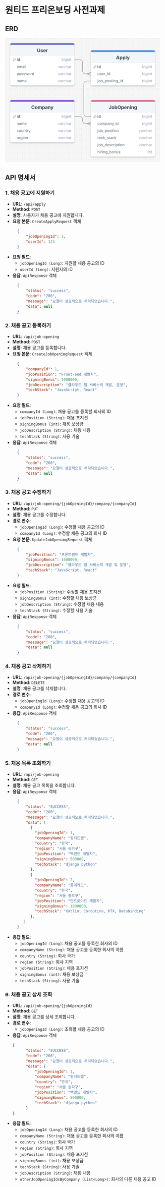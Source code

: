 # 원티드 프리온보딩 사전과제

## ERD
<img src="imgs/erd.png" width="500" />

## API 명세서

### 1. 채용 공고에 지원하기

- **URL**: `/api/apply`
- **Method**: `POST`
- **설명**: 사용자가 채용 공고에 지원합니다.
- **요청 본문**: `CreateApplyRequest` 객체
  ```json
    {
        "jobOpeningId": 1,
        "userId": 123
    }
- **요청 필드**:
    - `jobOpeningId (Long)`: 지원할 채용 공고의 ID
    - `userId (Long)`: 지원자의 ID
- **응답**: `ApiResponse` 객체
  ```json
    {
        "status": "success",
        "code": "200",
        "message": "요청이 성공적으로 처리되었습니다.",
        "data": null
    }

### 2. 채용 공고 등록하기

- **URL**: `/api/job-opening`
- **Method**: `POST`
- **설명**: 채용 공고를 등록합니다.
- **요청 본문**: `CreateJobOpeningRequest` 객체
  ```json
    {
        "companyId": 1,
        "jobPosition": "Front-end 개발자",
        "signingBonus": 1000000,
        "jobDescription": "클라우드 웹 서비스의 개발, 운영",
        "techStack": "JavaScript, React"
    }
- **요청 필드**:
    - `companyId (Long)`: 채용 공고를 등록할 회사의 ID
    - `jobPosition (String)`: 채용 포지션
    - `signingBonus (int)`: 채용 보상금
    - `jobDescription (String)`: 채용 내용
    - `techStack (String)`: 사용 기술
- **응답**: `ApiResponse` 객체
  ```json
    {
        "status": "success",
        "code": "200",
        "message": "요청이 성공적으로 처리되었습니다.",
        "data": null
    }

### 3. 채용 공고 수정하기

- **URL**: `/api/job-opening/{jobOpeningId}/company/{companyId}`
- **Method**: `PUT`
- **설명**: 채용 공고를 수정합니다.
- **경로 변수**:
    - `jobOpeningId (Long)`: 수정할 채용 공고의 ID
    - `companyId (Long)`: 수정할 채용 공고의 회사 ID
- **요청 본문**: `UpdateJobOpeningRequest` 객체
  ```json
    {
        "jobPosition": "프론트엔드 개발자",
        "signingBonus": 1000000,
        "jobDescription": "클라우드 웹 서비스의 개발 및 운영",
        "techStack": "JavaScript, React"
    }
- **요청 필드**:
    - `jobPosition (String)`: 수정할 채용 포지션
    - `signingBonus (int)`: 수정할 채용 보상금
    - `jobDescription (String)`: 수정할 채용 내용
    - `techStack (String)`: 수정할 사용 기술
- **응답**: `ApiResponse` 객체
  ```json
    {
        "status": "success",
        "code": "200",
        "message": "요청이 성공적으로 처리되었습니다.",
        "data": null
    }

### 4. 채용 공고 삭제하기

- **URL**: `/api/job-opening/{jobOpeningId}/company/{companyId}`
- **Method**: `DELETE`
- **설명**: 채용 공고를 삭제합니다.
- **경로 변수**:
    - `jobOpeningId (Long)`: 수정할 채용 공고의 ID
    - `companyId (Long)`: 수정할 채용 공고의 회사 ID
- **응답**: `ApiResponse` 객체
  ```json
    {
        "status": "success",
        "code": "200",
        "message": "요청이 성공적으로 처리되었습니다.",
        "data": null
    }

### 5. 채용 목록 조회하기

- **URL**: `/api/job-opening`
- **Method**: `GET`
- **설명**: 채용 공고 목록을 조회합니다.
- **응답**: `ApiResponse` 객체
  ```json
    {
        "status": "SUCCESS",
        "code": "200",
        "message": "요청이 성공적으로 처리되었습니다.",
        "data": [
          {
            "jobOpeningId": 1,
            "companyName": "원티드랩",
            "country": "한국",
            "region": "서울 송파구",
            "jobPosition": "백엔드 개발자",
            "signingBonus": 500000,
            "techStack": "django python"
          },
          {
            "jobOpeningId": 2,
            "companyName": "롯데카드",
            "country": "한국",
            "region": "서울 종로구",
            "jobPosition": "안드로이드 개발자",
            "signingBonus": 1000000,
            "techStack": "Kotlin, Coroutine, KTX, Databinding"
          },
       ]
    }
- **응답 필드**:
    - `jobOpeningId (Long)`: 채용 공고를 등록한 회사의 ID
    - `companyName (String)`: 채용 공고를 등록한 회사의 이름
    - `country (String)`: 회사 국가
    - `region (String)`: 회사 지역
    - `jobPosition (String)`: 채용 포지션
    - `signingBonus (int)`: 채용 보상금
    - `techStack (String)`: 사용 기술

### 6. 채용 공고 상세 조회

- **URL**: `/api/job-opening/{jobOpeningId}`
- **Method**: `GET`
- **설명**: 채용 공고를 상세 조회합니다.
- **경로 변수**:
    - `jobOpeningId (Long)`: 조회할 채용 공고의 ID
- **응답**: `ApiResponse` 객체
  ```json
  {
        "status": "SUCCESS",
        "code": "200",
        "message": "요청이 성공적으로 처리되었습니다.",
        "data": {
            "jobOpeningId": 1,
            "companyName": "원티드랩",
            "country": "한국",
            "region": "서울 송파구",
            "jobPosition": "백엔드 개발자",
            "signingBonus": 500000,
            "techStack": "django python"
        }
  }

- **응답 필드**:
    - `jobOpeningId (Long)`: 채용 공고를 등록한 회사의 ID
    - `companyName (String)`: 채용 공고를 등록한 회사의 이름
    - `country (String)`: 회사 국가
    - `region (String)`: 회사 지역
    - `jobPosition (String)`: 채용 포지션
    - `signingBonus (int)`: 채용 보상금
    - `techStack (String)`: 사용 기술
    - `jobDescription (String)`: 채용 내용
    - `otherJobOpeningIdsByCompany (List<Long>)`: 회사의 다른 채용 공고 ID